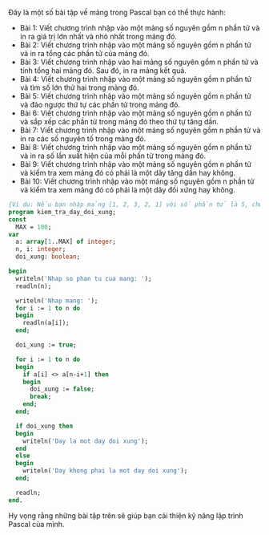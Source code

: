 Đây là một số bài tập về mảng trong Pascal bạn có thể thực hành:

- Bài 1: Viết chương trình nhập vào một mảng số nguyên gồm n phần tử và in ra giá trị lớn nhất và nhỏ nhất trong mảng đó.
- Bài 2: Viết chương trình nhập vào một mảng số nguyên gồm n phần tử và in ra tổng các phần tử của mảng đó.
- Bài 3: Viết chương trình nhập vào hai mảng số nguyên gồm n phần tử và tính tổng hai mảng đó. Sau đó, in ra mảng kết quả.
- Bài 4: Viết chương trình nhập vào một mảng số nguyên gồm n phần tử và tìm số lớn thứ hai trong mảng đó.
- Bài 5: Viết chương trình nhập vào một mảng số nguyên gồm n phần tử và đảo ngược thứ tự các phần tử trong mảng đó.
- Bài 6: Viết chương trình nhập vào một mảng số nguyên gồm n phần tử và sắp xếp các phần tử trong mảng đó theo thứ tự tăng dần.
- Bài 7: Viết chương trình nhập vào một mảng số nguyên gồm n phần tử và in ra các số nguyên tố trong mảng đó.
- Bài 8: Viết chương trình nhập vào một mảng số nguyên gồm n phần tử và in ra số lần xuất hiện của mỗi phần tử trong mảng đó.
- Bài 9: Viết chương trình nhập vào một mảng số nguyên gồm n phần tử và kiểm tra xem mảng đó có phải là một dãy tăng dần hay không.
- Bài 10: Viết chương trình nhập vào một mảng số nguyên gồm n phần tử và kiểm tra xem mảng đó có phải là một dãy đối xứng hay không.
```pascal
{Ví dụ: Nếu bạn nhập mảng [1, 2, 3, 2, 1] với số phần tử là 5, chương trình sẽ in ra thông báo "Day la mot day doi xung". Tuy nhiên, nếu bạn nhập mảng [1, 2, 3, 4, 5] với số phần tử là 5, chương trình sẽ in ra thông báo "Day khong phai la mot day doi xung".}
program kiem_tra_day_doi_xung;
const
  MAX = 100;
var
  a: array[1..MAX] of integer;
  n, i: integer;
  doi_xung: boolean;

begin
  writeln('Nhap so phan tu cua mang: ');
  readln(n);

  writeln('Nhap mang: ');
  for i := 1 to n do
  begin
    readln(a[i]);
  end;

  doi_xung := true;

  for i := 1 to n do
  begin
    if a[i] <> a[n-i+1] then
    begin
      doi_xung := false;
      break;
    end;
  end;

  if doi_xung then
  begin
    writeln('Day la mot day doi xung');
  end
  else
  begin
    writeln('Day khong phai la mot day doi xung');
  end;

  readln;
end.
```

Hy vọng rằng những bài tập trên sẽ giúp bạn cải thiện kỹ năng lập trình Pascal của mình.
